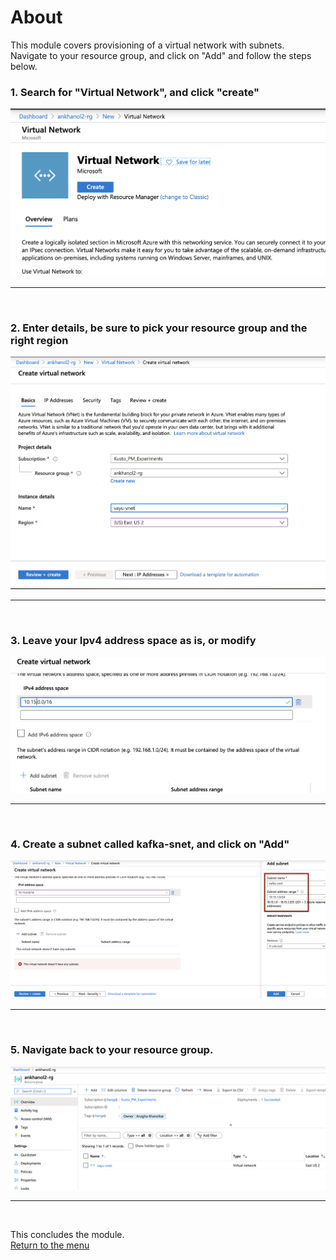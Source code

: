 

# About

This module covers provisioning of a virtual network with subnets.  <br>
Navigate to your resource group, and click on "Add" and follow the steps below.<br>

### 1. Search for "Virtual Network", and click "create"
![Createvnet](images/01-vnet-01.png)
<br>
<hr>
<br>

### 2. Enter details, be sure to pick your resource group and the right region
![Createvnet2](images/01-vnet-02.png)
<br>
<hr>
<br>

### 3. Leave your Ipv4 address space as is, or modify
![Createvnet3](images/01-vnet-03.png)
<br>
<hr>
<br>

### 4. Create a subnet called kafka-snet, and click on "Add"
![Createvnet4](images/01-vnet-04.png)
<br>
<hr>
<br>

### 5. Navigate back to your resource group.
![Createvnet5](images/01-vnet-05.png)
<br>
<hr>
<br>

This concludes the module.<br>
[Return to the menu](https://github.com/anagha-microsoft/adx-kafkaConnect-hol/tree/master/hdi-standalone-nonesp#lets-get-started)
